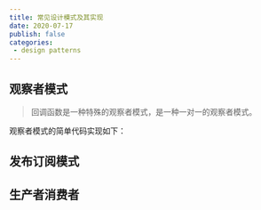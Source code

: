 ```yaml
---
title: 常见设计模式及其实现
date: 2020-07-17
publish: false
categories:
 - design patterns
---
```


## 观察者模式

> 回调函数是一种特殊的观察者模式，是一种一对一的观察者模式。 

观察者模式的简单代码实现如下：

## 发布订阅模式

## 生产者消费者

